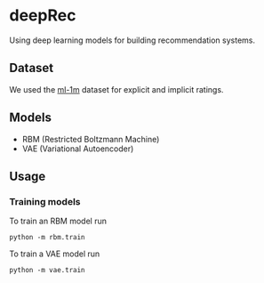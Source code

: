 # deepRec

Using deep learning models for building recommendation systems.

## Dataset

We used the [ml-1m](https://files.grouplens.org/datasets/movielens/ml-1m.zip) dataset for explicit and implicit ratings.

## Models

- RBM (Restricted Boltzmann Machine) 
- VAE (Variational Autoencoder)

## Usage

### Training models

To train an RBM model run

```
python -m rbm.train
```

To train a VAE model run

```
python -m vae.train
```

